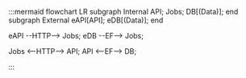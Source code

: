 :::mermaid
flowchart LR
subgraph Internal
API;
Jobs;
DB[(Data)];
end
subgraph External
eAPI[API];
eDB[(Data)];
end

eAPI --HTTP--> Jobs;
eDB --EF--> Jobs;

Jobs <--HTTP--> API;
API <--EF--> DB;

:::
